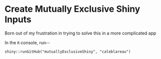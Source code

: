 # Create Mutually Exclusive Shiny Inputs
Born out of my frustration in trying to solve this in a more complicated app

In the `R` console, run--
```
shiny::runGitHub("mutuallyExclusiveShiny", "caleblareau")  
```

